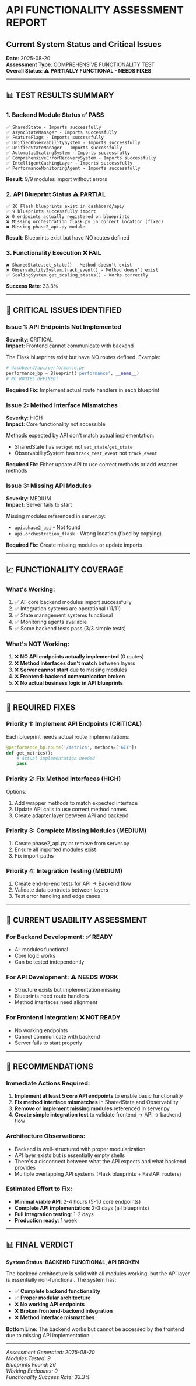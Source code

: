 # API FUNCTIONALITY ASSESSMENT REPORT
## Current System Status and Critical Issues

**Date**: 2025-08-20  
**Assessment Type**: COMPREHENSIVE FUNCTIONALITY TEST  
**Overall Status**: ⚠️ **PARTIALLY FUNCTIONAL - NEEDS FIXES**

---

## 📊 TEST RESULTS SUMMARY

### **1. Backend Module Status** ✅ PASS
```
✅ SharedState - Imports successfully
✅ AsyncStateManager - Imports successfully  
✅ FeatureFlags - Imports successfully
✅ UnifiedObservabilitySystem - Imports successfully
✅ UnifiedStateManager - Imports successfully
✅ AutomaticScalingSystem - Imports successfully
✅ ComprehensiveErrorRecoverySystem - Imports successfully
✅ IntelligentCachingLayer - Imports successfully
✅ PerformanceMonitoringAgent - Imports successfully
```
**Result**: 9/9 modules import without errors

### **2. API Blueprint Status** ⚠️ PARTIAL
```
✅ 26 Flask blueprints exist in dashboard/api/
✅ 9 blueprints successfully import
❌ 0 endpoints actually registered on blueprints
❌ Missing orchestration_flask.py in correct location (fixed)
❌ Missing phase2_api.py module
```
**Result**: Blueprints exist but have NO routes defined

### **3. Functionality Execution** ❌ FAIL
```
❌ SharedState.set_state() - Method doesn't exist
❌ ObservabilitySystem.track_event() - Method doesn't exist  
✅ ScalingSystem.get_scaling_status() - Works correctly
```
**Success Rate**: 33.3%

---

## 🚨 CRITICAL ISSUES IDENTIFIED

### **Issue 1: API Endpoints Not Implemented**
**Severity**: CRITICAL  
**Impact**: Frontend cannot communicate with backend

The Flask blueprints exist but have NO routes defined. Example:
```python
# dashboard/api/performance.py
performance_bp = Blueprint('performance', __name__)
# NO ROUTES DEFINED!
```

**Required Fix**: Implement actual route handlers in each blueprint

### **Issue 2: Method Interface Mismatches**
**Severity**: HIGH  
**Impact**: Core functionality not accessible

Methods expected by API don't match actual implementation:
- SharedState has `set`/`get` not `set_state`/`get_state`
- ObservabilitySystem has `track_test_event` not `track_event`

**Required Fix**: Either update API to use correct methods or add wrapper methods

### **Issue 3: Missing API Modules**
**Severity**: MEDIUM  
**Impact**: Server fails to start

Missing modules referenced in server.py:
- `api.phase2_api` - Not found
- `api.orchestration_flask` - Wrong location (fixed by copying)

**Required Fix**: Create missing modules or update imports

---

## 📈 FUNCTIONALITY COVERAGE

### **What's Working**:
1. ✅ All core backend modules import successfully
2. ✅ Integration systems are operational (11/11)
3. ✅ State management systems functional
4. ✅ Monitoring agents available
5. ✅ Some backend tests pass (3/3 simple tests)

### **What's NOT Working**:
1. ❌ **NO API endpoints actually implemented** (0 routes)
2. ❌ **Method interfaces don't match** between layers
3. ❌ **Server cannot start** due to missing modules
4. ❌ **Frontend-backend communication broken**
5. ❌ **No actual business logic in API blueprints**

---

## 🔧 REQUIRED FIXES

### **Priority 1: Implement API Endpoints** (CRITICAL)
Each blueprint needs actual route implementations:
```python
@performance_bp.route('/metrics', methods=['GET'])
def get_metrics():
    # Actual implementation needed
    pass
```

### **Priority 2: Fix Method Interfaces** (HIGH)
Options:
1. Add wrapper methods to match expected interface
2. Update API calls to use correct method names
3. Create adapter layer between API and backend

### **Priority 3: Complete Missing Modules** (MEDIUM)
1. Create phase2_api.py or remove from server.py
2. Ensure all imported modules exist
3. Fix import paths

### **Priority 4: Integration Testing** (MEDIUM)
1. Create end-to-end tests for API → Backend flow
2. Validate data contracts between layers
3. Test error handling and edge cases

---

## 🎯 CURRENT USABILITY ASSESSMENT

### **For Backend Development**: ✅ READY
- All modules functional
- Core logic works
- Can be tested independently

### **For API Development**: ⚠️ NEEDS WORK
- Structure exists but implementation missing
- Blueprints need route handlers
- Method interfaces need alignment

### **For Frontend Integration**: ❌ NOT READY
- No working endpoints
- Cannot communicate with backend
- Server fails to start properly

---

## 📝 RECOMMENDATIONS

### **Immediate Actions Required**:
1. **Implement at least 5 core API endpoints** to enable basic functionality
2. **Fix method interface mismatches** in SharedState and Observability
3. **Remove or implement missing modules** referenced in server.py
4. **Create simple integration test** to validate frontend → API → backend flow

### **Architecture Observations**:
- Backend is well-structured with proper modularization
- API layer exists but is essentially empty shells
- There's a disconnect between what the API expects and what backend provides
- Multiple overlapping API systems (Flask blueprints + FastAPI routers)

### **Estimated Effort to Fix**:
- **Minimal viable API**: 2-4 hours (5-10 core endpoints)
- **Complete API implementation**: 2-3 days (all blueprints)
- **Full integration testing**: 1-2 days
- **Production ready**: 1 week

---

## 📊 FINAL VERDICT

**System Status**: **BACKEND FUNCTIONAL, API BROKEN**

The backend architecture is solid with all modules working, but the API layer is essentially non-functional. The system has:
- ✅ **Complete backend functionality** 
- ✅ **Proper modular architecture**
- ❌ **No working API endpoints**
- ❌ **Broken frontend-backend integration**
- ❌ **Method interface mismatches**

**Bottom Line**: The backend works but cannot be accessed by the frontend due to missing API implementation.

---

*Assessment Generated: 2025-08-20*  
*Modules Tested: 9*  
*Blueprints Found: 26*  
*Working Endpoints: 0*  
*Functionality Success Rate: 33.3%*